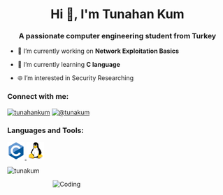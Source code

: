 <h1 align="center">Hi 👋, I'm Tunahan Kum</h1>
<h3 align="center">A passionate computer engineering student from Turkey</h3>


- 🔭 I’m currently working on **Network Exploitation Basics**

- 🌱 I’m currently learning **C language**

- 🌐 I’m interested in Security Researching

<h3 align="left">Connect with me:</h3>
<p align="left">
<a href="https://linkedin.com/in/tunahankum" target="blank"><img align="center" src="https://raw.githubusercontent.com/rahuldkjain/github-profile-readme-generator/master/src/images/icons/Social/linked-in-alt.svg" alt="tunahankum" height="30" width="40" /></a>
<a href="https://medium.com/@tunakum" target="blank"><img align="center" src="https://raw.githubusercontent.com/rahuldkjain/github-profile-readme-generator/master/src/images/icons/Social/medium.svg" alt="@tunakum" height="30" width="40" /></a>
</p>

<h3 align="left">Languages and Tools:</h3>
<p align="left"> <a href="https://www.cprogramming.com/" target="_blank" rel="noreferrer"> <img src="https://raw.githubusercontent.com/devicons/devicon/master/icons/c/c-original.svg" alt="c" width="40" height="40"/> </a> <a href="https://www.linux.org/" target="_blank" rel="noreferrer"> <img src="https://raw.githubusercontent.com/devicons/devicon/master/icons/linux/linux-original.svg" alt="linux" width="40" height="40"/> </a> </p>

<p align="left"> <img src="https://komarev.com/ghpvc/?username=tunakum&label=Profile%20views&color=0d89bf&style=plastic" alt="tunakum" /> </p>

<img align ="right" alt="Coding" width="400" src="https://gifdb.com/images/high/coding-animated-laptop-flow-stream-ja04010rm5o68zfk.gif">
